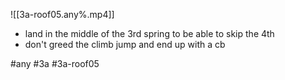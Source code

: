 

![[3a-roof05.any%.mp4]]

* land in the middle of the 3rd spring to be able to skip the 4th
* don't greed the climb jump and end up with a cb

#any #3a #3a-roof05
